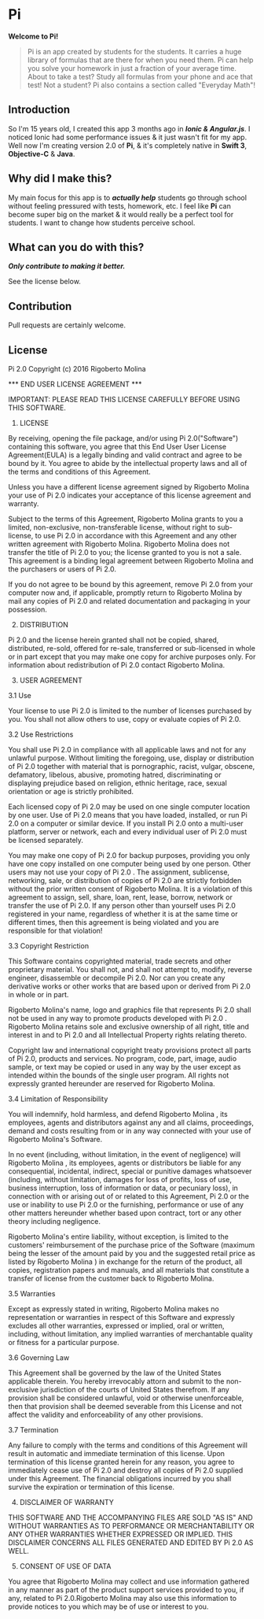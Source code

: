 # Pi

**Welcome to Pi!**

> Pi is an app created by students for the students. It carries a huge library of formulas that are there for when you need them. Pi can help you solve your homework in just a fraction of your average time. About to take a test? Study all formulas from your phone and ace that test! Not a student? Pi also contains a section called "Everyday Math"!

## Introduction
So I'm 15 years old, I created this app 3 months ago in ***Ionic & Angular.js***. I noticed Ionic had some performance issues & it just wasn't fit for my app. Well now I'm creating version 2.0 of **Pi**, & it's completely native in **Swift 3**, **Objective-C** & **Java**.

## Why did I make this?
My main focus for this app is to ***actually help*** students go through school without feeling pressured with tests, homework, etc. I feel like **Pi** can become super big on the market & it would really be a perfect tool for students. I want to change how students perceive school.

## What can you do with this?
***Only contribute to making it better.***

See the license below.

## Contribution
Pull requests are certainly welcome.

## License
Pi 2.0
Copyright (c) 2016 Rigoberto Molina

*** END USER LICENSE AGREEMENT ***

IMPORTANT: PLEASE READ THIS LICENSE CAREFULLY BEFORE USING THIS SOFTWARE.

1. LICENSE

By receiving, opening the file package, and/or using Pi 2.0("Software") containing this software, you agree that this End User User License Agreement(EULA) is a legally binding and valid contract and agree to be bound by it. You agree to abide by the intellectual property laws and all of the terms and conditions of this Agreement.

Unless you have a different license agreement signed by Rigoberto Molina your use of Pi 2.0 indicates your acceptance of this license agreement and warranty.

Subject to the terms of this Agreement, Rigoberto Molina grants to you a limited, non-exclusive, non-transferable license, without right to sub-license, to use Pi 2.0 in accordance with this Agreement and any other written agreement with Rigoberto Molina. Rigoberto Molina does not transfer the title of Pi 2.0 to you; the license granted to you is not a sale. This agreement is a binding legal agreement between Rigoberto Molina and the purchasers or users of Pi 2.0.

If you do not agree to be bound by this agreement, remove Pi 2.0 from your computer now and, if applicable, promptly return to Rigoberto Molina by mail any copies of Pi 2.0 and related documentation and packaging in your possession.

2. DISTRIBUTION

Pi 2.0 and the license herein granted shall not be copied, shared, distributed, re-sold, offered for re-sale, transferred or sub-licensed in whole or in part except that you may make one copy for archive purposes only. For information about redistribution of Pi 2.0 contact Rigoberto Molina.

3. USER AGREEMENT

3.1 Use

Your license to use Pi 2.0 is limited to the number of licenses purchased by you. You shall not allow others to use, copy or evaluate copies of Pi 2.0.

3.2 Use Restrictions

You shall use Pi 2.0 in compliance with all applicable laws and not for any unlawful purpose. Without limiting the foregoing, use, display or distribution of Pi 2.0 together with material that is pornographic, racist, vulgar, obscene, defamatory, libelous, abusive, promoting hatred, discriminating or displaying prejudice based on religion, ethnic heritage, race, sexual orientation or age is strictly prohibited.

Each licensed copy of Pi 2.0 may be used on one single computer location by one user. Use of Pi 2.0 means that you have loaded, installed, or run Pi 2.0 on a computer or similar device. If you install Pi 2.0 onto a multi-user platform, server or network, each and every individual user of Pi 2.0 must be licensed separately.

You may make one copy of Pi 2.0 for backup purposes, providing you only have one copy installed on one computer being used by one person. Other users may not use your copy of Pi 2.0 . The assignment, sublicense, networking, sale, or distribution of copies of Pi 2.0 are strictly forbidden without the prior written consent of Rigoberto Molina. It is a violation of this agreement to assign, sell, share, loan, rent, lease, borrow, network or transfer the use of Pi 2.0. If any person other than yourself uses Pi 2.0 registered in your name, regardless of whether it is at the same time or different times, then this agreement is being violated and you are responsible for that violation!

3.3 Copyright Restriction

This Software contains copyrighted material, trade secrets and other proprietary material. You shall not, and shall not attempt to, modify, reverse engineer, disassemble or decompile Pi 2.0. Nor can you create any derivative works or other works that are based upon or derived from Pi 2.0 in whole or in part.

Rigoberto Molina's name, logo and graphics file that represents Pi 2.0 shall not be used in any way to promote products developed with Pi 2.0 . Rigoberto Molina retains sole and exclusive ownership of all right, title and interest in and to Pi 2.0 and all Intellectual Property rights relating thereto.

Copyright law and international copyright treaty provisions protect all parts of Pi 2.0, products and services. No program, code, part, image, audio sample, or text may be copied or used in any way by the user except as intended within the bounds of the single user program. All rights not expressly granted hereunder are reserved for Rigoberto Molina.

3.4 Limitation of Responsibility

You will indemnify, hold harmless, and defend Rigoberto Molina , its employees, agents and distributors against any and all claims, proceedings, demand and costs resulting from or in any way connected with your use of Rigoberto Molina's Software.

In no event (including, without limitation, in the event of negligence) will Rigoberto Molina , its employees, agents or distributors be liable for any consequential, incidental, indirect, special or punitive damages whatsoever (including, without limitation, damages for loss of profits, loss of use, business interruption, loss of information or data, or pecuniary loss), in connection with or arising out of or related to this Agreement, Pi 2.0 or the use or inability to use Pi 2.0 or the furnishing, performance or use of any other matters hereunder whether based upon contract, tort or any other theory including negligence.

Rigoberto Molina's entire liability, without exception, is limited to the customers' reimbursement of the purchase price of the Software (maximum being the lesser of the amount paid by you and the suggested retail price as listed by Rigoberto Molina ) in exchange for the return of the product, all copies, registration papers and manuals, and all materials that constitute a transfer of license from the customer back to Rigoberto Molina.

3.5 Warranties

Except as expressly stated in writing, Rigoberto Molina makes no representation or warranties in respect of this Software and expressly excludes all other warranties, expressed or implied, oral or written, including, without limitation, any implied warranties of merchantable quality or fitness for a particular purpose.

3.6 Governing Law

This Agreement shall be governed by the law of the United States applicable therein. You hereby irrevocably attorn and submit to the non-exclusive jurisdiction of the courts of United States therefrom. If any provision shall be considered unlawful, void or otherwise unenforceable, then that provision shall be deemed severable from this License and not affect the validity and enforceability of any other provisions.

3.7 Termination

Any failure to comply with the terms and conditions of this Agreement will result in automatic and immediate termination of this license. Upon termination of this license granted herein for any reason, you agree to immediately cease use of Pi 2.0 and destroy all copies of Pi 2.0 supplied under this Agreement. The financial obligations incurred by you shall survive the expiration or termination of this license.

4. DISCLAIMER OF WARRANTY

THIS SOFTWARE AND THE ACCOMPANYING FILES ARE SOLD "AS IS" AND WITHOUT WARRANTIES AS TO PERFORMANCE OR MERCHANTABILITY OR ANY OTHER WARRANTIES WHETHER EXPRESSED OR IMPLIED. THIS DISCLAIMER CONCERNS ALL FILES GENERATED AND EDITED BY Pi 2.0 AS WELL.

5. CONSENT OF USE OF DATA

You agree that Rigoberto Molina may collect and use information gathered in any manner as part of the product support services provided to you, if any, related to Pi 2.0.Rigoberto Molina may also use this information to provide notices to you which may be of use or interest to you.
